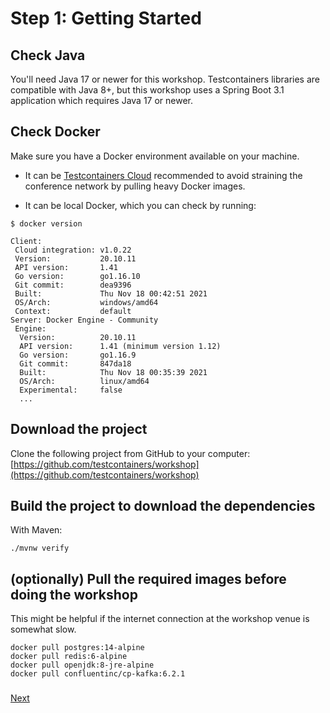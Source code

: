 # Step 1: Getting Started

## Check Java
You'll need Java 17 or newer for this workshop. 
Testcontainers libraries are compatible with Java 8+, but this workshop uses a Spring Boot 3.1 application which requires Java 17 or newer.

## Check Docker

Make sure you have a Docker environment available on your machine. 

* It can be [Testcontainers Cloud](https://testcontainers.com/cloud) recommended to avoid straining the conference network by pulling heavy Docker images. 

* It can be local Docker, which you can check by running: 
```text
$ docker version

Client:
 Cloud integration: v1.0.22
 Version:           20.10.11
 API version:       1.41
 Go version:        go1.16.10
 Git commit:        dea9396
 Built:             Thu Nov 18 00:42:51 2021
 OS/Arch:           windows/amd64
 Context:           default
Server: Docker Engine - Community
 Engine:
  Version:          20.10.11
  API version:      1.41 (minimum version 1.12)
  Go version:       go1.16.9
  Git commit:       847da18
  Built:            Thu Nov 18 00:35:39 2021
  OS/Arch:          linux/amd64
  Experimental:     false
  ...
```

## Download the project

Clone the following project from GitHub to your computer:  
[https://github.com/testcontainers/workshop](https://github.com/testcontainers/workshop)

## Build the project to download the dependencies

With Maven:
```text
./mvnw verify
```

## \(optionally\) Pull the required images before doing the workshop

This might be helpful if the internet connection at the workshop venue is somewhat slow.

```text
docker pull postgres:14-alpine
docker pull redis:6-alpine
docker pull openjdk:8-jre-alpine
docker pull confluentinc/cp-kafka:6.2.1
```

### 
[Next](step-2-exploring-the-app.md)


